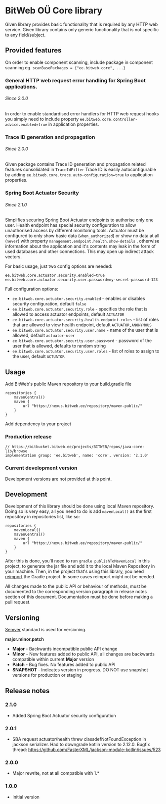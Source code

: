 # BitWeb OÜ Core library

Given library provides basic functionality that is required by any HTTP web service.
Given library contains only generic functionality that is not specific to any field/subject. 

## Provided features 

On order to enable component scanning, include package in component scanning eg. `scanBasePackages = {"ee.bitweb.core", ...}`

### General HTTP web request error handling for Spring Boot applications. 
###### Since 2.0.0
In order to enable standardised error handlers for HTTP web request hooks 
you simply need to include property `ee.bitweb.core.controller-advice.enabled=true` in application properties.

### Trace ID generation and propagation
###### Since 2.0.0
Given package contains Trace ID generation and propagation related features consolidated in `TraceIdFilter`
Trace ID is easily autoconfigurable by adding `ee.bitweb.core.trace.auto-configuration=true` to application properties.

### Spring Boot Actuator Security
###### Since 2.1.0
Simplifies securing Spring Boot Actuator endpoints to authorise only one user. Health endpoint has special security
configuration to allow unauthorised access by different monitoring tools. Actuator must be configured to only 
show basic data (`when_authorized`) or show no data at all (`never`) with property
`management.endpoint.health.show-details` , otherwise information about the application and it's contents may leak in
the form of used databases and other connections. This may open up indirect attack vectors.

For basic usage, just two config options are needed:

    ee.bitweb.core.actuator.security.enabled=true
    ee.bitweb.core.actuator.security.user.password=my-secret-password-123

Full configuration options:
* `ee.bitweb.core.actuator.security.enabled` - enables or disables security configuration, default `false`
* `ee.bitweb.core.actuator.security.role` - specifies the role that is allowed to access actuator endpoints, default `ACTUATOR`
* `ee.bitweb.core.actuator.security.health-endpoint-roles` - list of roles that are allowed to view health endpoint, default `ACTUATOR,ANONYMOUS`
* `ee.bitweb.core.actuator.security.user.name` - name of the user that is allowed, default `actuator-user`
* `ee.bitweb.core.actuator.security.user.password` - password of the user that is allowed, defaults to random string
* `ee.bitweb.core.actuator.security.user.roles` - list of roles to assign to the user, default `ACTUATOR`

## Usage

Add BitWeb's public Maven repository to your build.gradle file

    repositories {
        mavenCentral()
        maven {
            url "https://nexus.bitweb.ee/repository/maven-public/"
        }
    }

Add dependency to your project

### Production release

    // https://bitbucket.bitweb.ee/projects/BITWEB/repos/java-core-lib/browse
    implementation group: 'ee.bitweb', name: 'core', version: '2.1.0'

### Current development version

Development versions are not provided at this point.

## Development

Development of this library should be done using local Maven repository. Doing so is very easy, all you need to do is
add `mavenLocal()` as the first repository in repositories list, like so:

    repositories {
        mavenLocal()
        mavenCentral()
        maven {
            url "https://nexus.bitweb.ee/repository/maven-public/"
        }
    }

After this is done, you'll need to run `gradle publishToMavenLocal` in this project, to generate the jar file and add it
to the local Maven Repository in your machine. Then, in the project that's using this library, you need 
[reimport](https://www.jetbrains.com/help/idea/work-with-gradle-projects.html#gradle_refresh_project) the Gradle project.
In some cases reimport might not be needed.

All changes made to the public API or behaviour of methods, must be documented to the corresponding version paragraph in
release notes section of this document. Documentation must be done before making a pull request.

## Versioning

[Semver](http://semver.org) standard is used for versioning.
 
**major.minor.patch**

* **Major** - Backwards incompatible public API change
* **Minor** - New features added to public API, all changes are backwards compatible within current **Major** version
* **Patch** - Bug fixes. No features added to public API
* **SNAPSHOT** - Indicates version in progress. DO NOT use snapshot versions for production or staging

## Release notes

### 2.1.0

* Added Spring Boot Actuator security configuration

### 2.0.1 

* SBA request actuator/health threw classdefNotFoundException in jackson serializer.
Had to downgrade kotlin version to 2.12.0.
Bugfix thread: https://github.com/FasterXML/jackson-module-kotlin/issues/523

### 2.0.0

* Major rewrite, not at all compatible with 1.*

### 1.0.0

* Initial version

